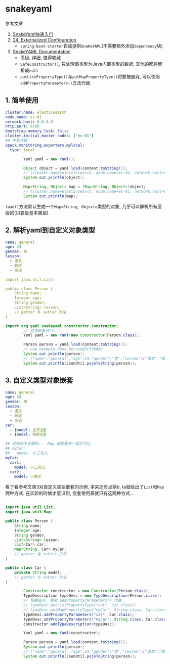 # snakeyaml

参考文章

1. [SnakeYaml快速入门](https://www.jianshu.com/p/d8136c913e52)
2. [24. Externalized Configuration](https://www.docs4dev.com/docs/zh/spring-boot/2.1.1.RELEASE/reference/boot-features-external-config.html)
    - `spring-boot-starter`自动提供`SnakeYAML`(不需要额外添加`dependency`块)
3. [SnakeYAML Documentation](https://bitbucket.org/asomov/snakeyaml/wiki/Documentation#markdown-header-snakeyaml-documentation)
    - 高级, 详细, 值得收藏
    - `SafeConstructor()`, 只处理值类型为Java内置类型的数据, 其他的都将解析成`null`
    - `putListPropertyType()`与`putMapPropertyType()`将要被废弃, 可以使用`addPropertyParameters()`方法代替.

## 1. 简单使用

```yaml
cluster.name: elasticsearch 
node.name: es-01
network.host: 0.0.0.0
http.port: 9200
bootstrap.memory_lock: false
cluster.initial_master_nodes: ["es-01"]
## 中文注释
xpack.monitoring.exporters.mylocal:
  type: local
```

```java
		Yaml yaml = new Yaml();

		Object object = yaml.load(content.toString());
        // {cluster.name=elasticsearch, node.name=es-01, network.host=0.0.0.0, http.port=9200, bootstrap.memory_lock=false, cluster.initial_master_nodes=[es-01], xpack.monitoring.exporters.mylocal={type=local}}
		System.out.println(object);

		Map<String, Object> map = (Map<String, Object>)object;
        // {cluster.name=elasticsearch, node.name=es-01, network.host=0.0.0.0, http.port=9200, bootstrap.memory_lock=false, cluster.initial_master_nodes=[es-01], xpack.monitoring.exporters.mylocal={type=local}}
		System.out.println(map);
```

`load()`方法默认生成一个`Map<String, Object>`类型的对象, 几乎可以解析所有层级的(只要是基本类型).

## 2. 解析yaml到自定义对象类型

```yaml
name: general
age: 24
gender: 男
lesson:
  - 语文
  - 数学
  - 英语

```

```yaml
import java.util.List;

public class Person {
    String name;
    Integer age;
    String gender;
    List<String> lesson;
    // getter 与 setter 方法
}
```

```java
import org.yaml.snakeyaml.constructor.Constructor;
        // 这里是重点!!!
		Yaml yaml = new Yaml(new Constructor(Person.class));

		Person person = yaml.load(content.toString());
        // com.example.demo.Person@7c3fb849
		System.out.println(person);
        // {"name":"general","age":24,"gender":"男","lesson":["语文","数学","英语"]}
		System.out.println(JsonUtil.pojoToString(person));

```

## 3. 自定义类型对象嵌套

```yaml
name: general
age: 24
gender: 男
lesson:
  - 语文
  - 数学
  - 英语
car:
  - {model: 比亚迪}
  - {model: 特斯拉}

## 这种是不正确的... Map 嵌套要多一层才可以
## myCar: 
##   model: 小三轮儿
myCar: 
  car1: 
    model: 小三轮儿
  car2: 
    model: 小黄车
```

看了看参考文章3对自定义类型嵌套的示例, 本来还有点萌b, ta就给出了`List`和`Map`两种方式. 在实验的时候才意识到, 嵌套使用真就只有这两种方式...

```java

import java.util.List;
import java.util.Map;

public class Person {
    String name;
    Integer age;
    String gender;
    List<String> lesson;
    List<Car> car;
    Map<String, Car> myCar;
    // getter 与 setter 方法
}
```

```java
public class Car {
    private String model;
    // getter 与 setter 方法
}
```

```java
		Constructor constructor = new Constructor(Person.class);
		TypeDescription typeDesc = new TypeDescription(Person.class);
        // 将要废弃, 使用 addPropertyParameters() 代替.
		// typeDesc.putListPropertyType("car", Car.class);
		// typeDesc.putMapPropertyType("myCar", String.class, Car.class);
		typeDesc.addPropertyParameters("car", Car.class);
		typeDesc.addPropertyParameters("myCar", String.class, Car.class);
		constructor.addTypeDescription(typeDesc);

		Yaml yaml = new Yaml(constructor);

		Person person = yaml.load(content.toString());
		System.out.println(person);
        // {"name":"general","age":24,"gender":"男","lesson":["语文","数学","英语"],"car":[{"model":"比亚迪"},{"model":"特斯拉"}],"myCar":{"car1":{"model":"小三轮儿"},"car2":{"model":"小黄车"}}}
		System.out.println(JsonUtil.pojoToString(person));

```

